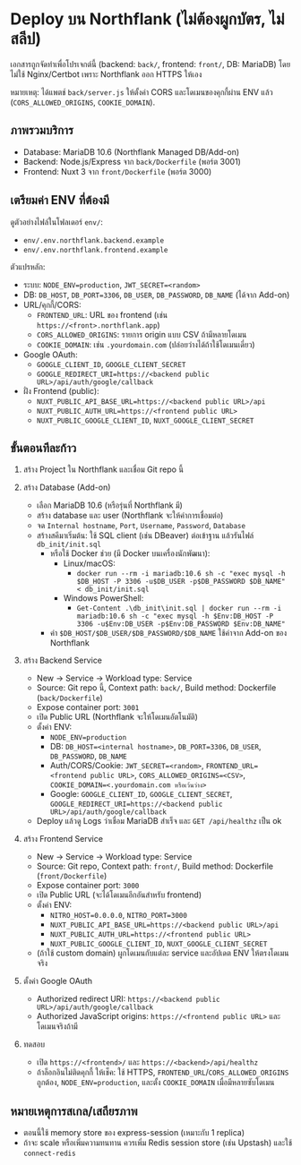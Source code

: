 # Deploy บน Northflank (ไม่ต้องผูกบัตร, ไม่สลีป)

เอกสารถูกจัดทำเพื่อโปรเจกต์นี้ (backend: `back/`, frontend: `front/`, DB: MariaDB) โดยไม่ใช้ Nginx/Certbot เพราะ Northflank ออก HTTPS ให้เอง

หมายเหตุ: ได้แพตช์ `back/server.js` ให้ตั้งค่า CORS และโดเมนของคุกกี้ผ่าน ENV แล้ว (`CORS_ALLOWED_ORIGINS`, `COOKIE_DOMAIN`).

## ภาพรวมบริการ
- Database: MariaDB 10.6 (Northflank Managed DB/Add-on)
- Backend: Node.js/Express จาก `back/Dockerfile` (พอร์ต 3001)
- Frontend: Nuxt 3 จาก `front/Dockerfile` (พอร์ต 3000)

## เตรียมค่า ENV ที่ต้องมี
ดูตัวอย่างไฟล์ในโฟลเดอร์ `env/`:
- `env/.env.northflank.backend.example`
- `env/.env.northflank.frontend.example`

ตัวแปรหลัก:
- ระบบ: `NODE_ENV=production`, `JWT_SECRET=<random>`
- DB: `DB_HOST`, `DB_PORT=3306`, `DB_USER`, `DB_PASSWORD`, `DB_NAME` (ได้จาก Add-on)
- URL/คุกกี้/CORS:
  - `FRONTEND_URL`: URL ของ frontend (เช่น `https://<front>.northflank.app`)
  - `CORS_ALLOWED_ORIGINS`: รายการ origin แบบ CSV ถ้ามีหลายโดเมน
  - `COOKIE_DOMAIN`: เช่น `.yourdomain.com` (ปล่อยว่างได้ถ้าใช้โดเมนเดี่ยว)
- Google OAuth:
  - `GOOGLE_CLIENT_ID`, `GOOGLE_CLIENT_SECRET`
  - `GOOGLE_REDIRECT_URI=https://<backend public URL>/api/auth/google/callback`
- ฝั่ง Frontend (public):
  - `NUXT_PUBLIC_API_BASE_URL=https://<backend public URL>/api`
  - `NUXT_PUBLIC_AUTH_URL=https://<frontend public URL>`
  - `NUXT_PUBLIC_GOOGLE_CLIENT_ID`, `NUXT_GOOGLE_CLIENT_SECRET`

## ขั้นตอนทีละก้าว
1) สร้าง Project ใน Northflank และเชื่อม Git repo นี้

2) สร้าง Database (Add-on)
   - เลือก MariaDB 10.6 (หรือรุ่นที่ Northflank มี)
   - สร้าง database และ user (Northflank จะให้ค่าการเชื่อมต่อ)
   - จด `Internal hostname`, `Port`, `Username`, `Password`, `Database`
   - สร้างสคีมาเริ่มต้น: ใช้ SQL client (เช่น DBeaver) ต่อเข้าฐาน แล้วรันไฟล์ `db_init/init.sql`
     - หรือใช้ Docker ช่วย (มี Docker บนเครื่องนักพัฒนา):
       - Linux/macOS:
         - `docker run --rm -i mariadb:10.6 sh -c "exec mysql -h $DB_HOST -P 3306 -u$DB_USER -p$DB_PASSWORD $DB_NAME" < db_init/init.sql`
       - Windows PowerShell:
         - `Get-Content .\db_init\init.sql | docker run --rm -i mariadb:10.6 sh -c "exec mysql -h $Env:DB_HOST -P 3306 -u$Env:DB_USER -p$Env:DB_PASSWORD $Env:DB_NAME"`
     - ค่า `$DB_HOST/$DB_USER/$DB_PASSWORD/$DB_NAME` ใช้ค่าจาก Add-on ของ Northflank

3) สร้าง Backend Service
   - New -> Service -> Workload type: Service
   - Source: Git repo นี้, Context path: `back/`, Build method: Dockerfile (`back/Dockerfile`)
   - Expose container port: `3001`
   - เปิด Public URL (Northflank จะให้โดเมนอัตโนมัติ)
   - ตั้งค่า ENV:
     - `NODE_ENV=production`
     - DB: `DB_HOST=<internal hostname>`, `DB_PORT=3306`, `DB_USER`, `DB_PASSWORD`, `DB_NAME`
     - Auth/CORS/Cookie: `JWT_SECRET=<random>`, `FRONTEND_URL=<frontend public URL>`, `CORS_ALLOWED_ORIGINS=<CSV>`, `COOKIE_DOMAIN=<.yourdomain.com หรือเว้นว่าง>`
     - Google: `GOOGLE_CLIENT_ID`, `GOOGLE_CLIENT_SECRET`, `GOOGLE_REDIRECT_URI=https://<backend public URL>/api/auth/google/callback`
   - Deploy แล้วดู Logs ว่าเชื่อม MariaDB สำเร็จ และ `GET /api/healthz` เป็น ok

4) สร้าง Frontend Service
   - New -> Service -> Workload type: Service
   - Source: Git repo, Context path: `front/`, Build method: Dockerfile (`front/Dockerfile`)
   - Expose container port: `3000`
   - เปิด Public URL (จะได้โดเมนอีกอันสำหรับ frontend)
   - ตั้งค่า ENV:
     - `NITRO_HOST=0.0.0.0`, `NITRO_PORT=3000`
     - `NUXT_PUBLIC_API_BASE_URL=https://<backend public URL>/api`
     - `NUXT_PUBLIC_AUTH_URL=https://<frontend public URL>`
     - `NUXT_PUBLIC_GOOGLE_CLIENT_ID`, `NUXT_GOOGLE_CLIENT_SECRET`
   - (ถ้าใช้ custom domain) ผูกโดเมนกับแต่ละ service และอัปเดต ENV ให้ตรงโดเมนจริง

5) ตั้งค่า Google OAuth
   - Authorized redirect URI: `https://<backend public URL>/api/auth/google/callback`
   - Authorized JavaScript origins: `https://<frontend public URL>` และโดเมนจริงถ้ามี

6) ทดสอบ
   - เปิด `https://<frontend>/` และ `https://<backend>/api/healthz`
   - ถ้าล็อกอินไม่ติดคุกกี้ ให้เช็ค: ใช้ HTTPS, `FRONTEND_URL`/`CORS_ALLOWED_ORIGINS` ถูกต้อง, `NODE_ENV=production`, และตั้ง `COOKIE_DOMAIN` เมื่อมีหลายซับโดเมน

## หมายเหตุการสเกล/เสถียรภาพ
- ตอนนี้ใช้ memory store ของ express-session (เหมาะกับ 1 replica)
- ถ้าจะ scale หรือเพิ่มความทนทาน ควรเพิ่ม Redis session store (เช่น Upstash) และใช้ `connect-redis`

